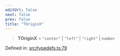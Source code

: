 ```yaml
---
editUrl: false
next: false
prev: false
title: "TOriginX"
---
```


> **TOriginX** = `"center"` \| `"left"` \| `"right"` \| `number`

Defined in: [src/typedefs.ts:79](https://github.com/fabricjs/fabric.js/blob/9a792f4b7b8031f02ec7ea4ce8c99f810e45cfec/src/typedefs.ts#L79)
